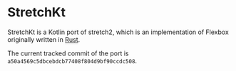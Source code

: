 # StretchKt

StretchKt is a Kotlin port of stretch2, which is an implementation of Flexbox originally written
in [Rust](https://www.rust-lang.org).

The current tracked commit of the port is `a50a4569c5dbcebdcb77408f804d9bf90ccdc508`.